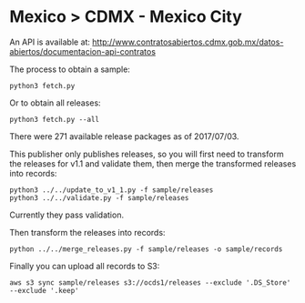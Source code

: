 Mexico > CDMX - Mexico City
===========================

An API is available at: http://www.contratosabiertos.cdmx.gob.mx/datos-abiertos/documentacion-api-contratos

The process to obtain a sample:

    python3 fetch.py

Or to obtain all releases:

    python3 fetch.py --all

There were 271 available release packages as of 2017/07/03.

This publisher only publishes releases, so you will first need to transform the releases for v1.1 and validate them, then merge the transformed releases into records:

    python3 ../../update_to_v1_1.py -f sample/releases
    python3 ../../validate.py -f sample/releases

Currently they pass validation.

Then transform the releases into records:

    python ../../merge_releases.py -f sample/releases -o sample/records

Finally you can upload all records to S3:

    aws s3 sync sample/releases s3://ocds1/releases --exclude '.DS_Store' --exclude '.keep'
